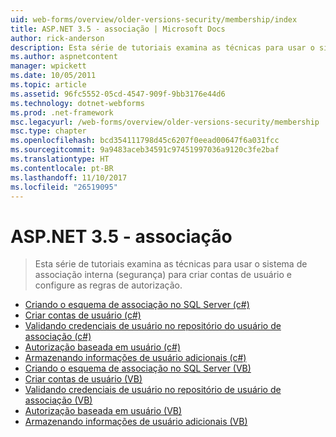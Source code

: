 ```yaml
---
uid: web-forms/overview/older-versions-security/membership/index
title: ASP.NET 3.5 - associação | Microsoft Docs
author: rick-anderson
description: Esta série de tutoriais examina as técnicas para usar o sistema de associação interna (segurança) para criar contas de usuário e configure as regras de autorização.
ms.author: aspnetcontent
manager: wpickett
ms.date: 10/05/2011
ms.topic: article
ms.assetid: 96fc5552-05cd-4547-909f-9bb3176e44d6
ms.technology: dotnet-webforms
ms.prod: .net-framework
msc.legacyurl: /web-forms/overview/older-versions-security/membership
msc.type: chapter
ms.openlocfilehash: bcd354111798d45c6207f0eead00647f6a031fcc
ms.sourcegitcommit: 9a9483aceb34591c97451997036a9120c3fe2baf
ms.translationtype: HT
ms.contentlocale: pt-BR
ms.lasthandoff: 11/10/2017
ms.locfileid: "26519095"
---
```

<a name="aspnet-35---membership"></a>ASP.NET 3.5 - associação
====================
> Esta série de tutoriais examina as técnicas para usar o sistema de associação interna (segurança) para criar contas de usuário e configure as regras de autorização.


- [Criando o esquema de associação no SQL Server (c#)](creating-the-membership-schema-in-sql-server-cs.md)
- [Criar contas de usuário (c#)](creating-user-accounts-cs.md)
- [Validando credenciais de usuário no repositório do usuário de associação (c#)](validating-user-credentials-against-the-membership-user-store-cs.md)
- [Autorização baseada em usuário (c#)](user-based-authorization-cs.md)
- [Armazenando informações de usuário adicionais (c#)](storing-additional-user-information-cs.md)
- [Criando o esquema de associação no SQL Server (VB)](creating-the-membership-schema-in-sql-server-vb.md)
- [Criar contas de usuário (VB)](creating-user-accounts-vb.md)
- [Validando credenciais de usuário no repositório de usuário de associação (VB)](validating-user-credentials-against-the-membership-user-store-vb.md)
- [Autorização baseada em usuário (VB)](user-based-authorization-vb.md)
- [Armazenando informações de usuário adicionais (VB)](storing-additional-user-information-vb.md)
